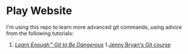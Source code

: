 # Play Website


I'm using this repo to learn more advanced git commands, using advice from the following tutorials:

1.  [*Learn Enough™ Git to Be
     Dangerous*](http://learnenough.com/git-tutorial)
1.[Jenny Bryan's Git course](http://happygitwithr.com/)
